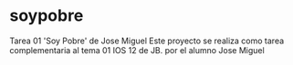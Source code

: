 # soypobre
Tarea 01 'Soy Pobre' de Jose Miguel
Este proyecto se realiza como tarea complementaria 
al tema 01 IOS 12 de JB. por el alumno Jose Miguel
